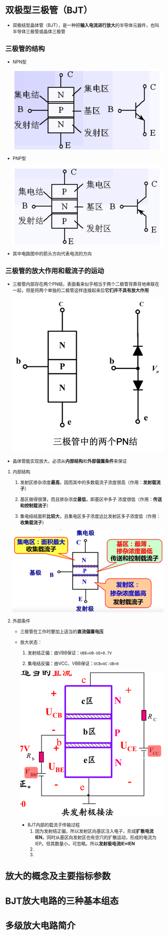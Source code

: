 # 双极型三极管（BJT）
* 双极结型晶体管（BJT），是一种把**输入电流进行放大**的半导体元器件，也叫半导体三极管或晶体三极管

## 三极管的结构
* NPN型

    ![Alt text](image-190.png)

* PNP型

    ![Alt text](image-191.png)

* 其中电路图中的箭头方向代表电流的方向

## 三极管的放大作用和载流子的运动
* 三极管内部存在两个PN结，表面看来似乎相当于两个二极管背靠背地串联在一起，但是将两个单独的二极管这样连接起来后**它们并不具有放大作用**

    ![Alt text](image-192.png)

* 晶体管能实现放大，必须从**内部结构**和**外部偏置条件**来保证

1. 内部结构
    1. 发射区掺杂浓度**最高**，因而其中的多数载流子浓度很高（作用：**发射载流子**）

    2. 基区做得很薄，而且掺杂浓度**最低**，即基区中多子 浓度很低（作用：**传送和控制载流子**）

    3. 集电结结面积**比较大**，且集电区多子浓度远比发射区多子浓度低（作用：**收集载流子**）

    ![Alt text](image-193.png)
    

2. 外部条件
    * 三极管在工作时要加上适当的**直流偏置电压**

    * 放大状态：
        1. 发射结正偏：由VBB保证：`UBE=UB-UE>0.7V`

        2. 集电结反偏：由VCC、VBB保证：`UCB=UC-UB>0`

        ![Alt text](image-194.png)

        * BJT内部的载流子传输过程
            1. 因为发射结正偏，所以发射区向基区注入电子，形成**扩散电流IEN**。同时从基区向发射区也有空穴的扩散运动，形成的电流为IEP。但其数量小，可忽略。所以**发射极电流IE≈IEN**
            2.
            3.


# 放大的概念及主要指标参数

# BJT放大电路的三种基本组态

# 多级放大电路简介